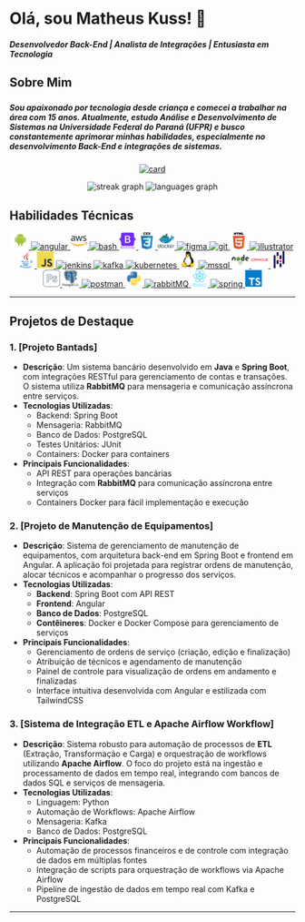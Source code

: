 <h1 align="left">Olá, sou Matheus Kuss! 👋</h1>
<h5 align="left">Desenvolvedor Back-End | Analista de Integrações | Entusiasta em Tecnologia</h5>

###
<h2 align="left">Sobre Mim</h2>

###

<h5 align="left">Sou apaixonado por tecnologia desde criança e comecei a trabalhar na área com 15 anos. Atualmente, estudo Análise e Desenvolvimento de Sistemas na Universidade Federal do Paraná (UFPR) e busco constantemente aprimorar minhas habilidades, especialmente no desenvolvimento Back-End e integrações de sistemas.</h5>

<div align="center">
  
[![card](https://github-readme-stats.vercel.app/api?username=Dev-Kuss&theme=dark&show_icons=true)](https://github.com/Dev-Kuss/github-readme-stats)

  
  <img src="https://streak-stats.demolab.com?user=Dev-Kuss&locale=en&mode=daily&theme=dark&hide_border=false&border_radius=5" height="150" alt="streak graph"  />
  <img src="https://github-readme-stats.vercel.app/api/top-langs?username=Dev-Kuss&locale=en&hide_title=false&layout=compact&card_width=320&langs_count=5&theme=dark&hide_border=false" height="150" alt="languages graph"  />
</div>

###

## Habilidades Técnicas

<p align="center"> <a href="https://developer.android.com" target="_blank" rel="noreferrer"> <img src="https://raw.githubusercontent.com/devicons/devicon/master/icons/android/android-original-wordmark.svg" alt="android" width="30" height="30"/> </a> <a href="https://angular.io" target="_blank" rel="noreferrer"> <img src="https://angular.io/assets/images/logos/angular/angular.svg" alt="angular" width="30" height="30"/> </a> <a href="https://aws.amazon.com" target="_blank" rel="noreferrer"> <img src="https://raw.githubusercontent.com/devicons/devicon/master/icons/amazonwebservices/amazonwebservices-original-wordmark.svg" alt="aws" width="30" height="30"/> </a> <a href="https://www.gnu.org/software/bash/" target="_blank" rel="noreferrer"> <img src="https://www.vectorlogo.zone/logos/gnu_bash/gnu_bash-icon.svg" alt="bash" width="30" height="30"/> </a> <a href="https://getbootstrap.com" target="_blank" rel="noreferrer"> <img src="https://raw.githubusercontent.com/devicons/devicon/master/icons/bootstrap/bootstrap-plain-wordmark.svg" alt="bootstrap" width="30" height="30"/> </a> <a href="https://www.w3schools.com/css/" target="_blank" rel="noreferrer"> <img src="https://raw.githubusercontent.com/devicons/devicon/master/icons/css3/css3-original-wordmark.svg" alt="css3" width="30" height="30"/> </a> <a href="https://www.docker.com/" target="_blank" rel="noreferrer"> <img src="https://raw.githubusercontent.com/devicons/devicon/master/icons/docker/docker-original-wordmark.svg" alt="docker" width="30" height="30"/> </a> <a href="https://www.figma.com/" target="_blank" rel="noreferrer"> <img src="https://www.vectorlogo.zone/logos/figma/figma-icon.svg" alt="figma" width="30" height="30"/> </a> <a href="https://git-scm.com/" target="_blank" rel="noreferrer"> <img src="https://www.vectorlogo.zone/logos/git-scm/git-scm-icon.svg" alt="git" width="30" height="30"/> </a> <a href="https://www.w3.org/html/" target="_blank" rel="noreferrer"> <img src="https://raw.githubusercontent.com/devicons/devicon/master/icons/html5/html5-original-wordmark.svg" alt="html5" width="30" height="30"/> </a> <a href="https://www.adobe.com/in/products/illustrator.html" target="_blank" rel="noreferrer"> <img src="https://www.vectorlogo.zone/logos/adobe_illustrator/adobe_illustrator-icon.svg" alt="illustrator" width="30" height="30"/> </a> <a href="https://www.java.com" target="_blank" rel="noreferrer"> <img src="https://raw.githubusercontent.com/devicons/devicon/master/icons/java/java-original.svg" alt="java" width="30" height="30"/> </a> <a href="https://developer.mozilla.org/en-US/docs/Web/JavaScript" target="_blank" rel="noreferrer"> <img src="https://raw.githubusercontent.com/devicons/devicon/master/icons/javascript/javascript-original.svg" alt="javascript" width="30" height="30"/> </a> <a href="https://www.jenkins.io" target="_blank" rel="noreferrer"> <img src="https://www.vectorlogo.zone/logos/jenkins/jenkins-icon.svg" alt="jenkins" width="30" height="30"/> </a> <a href="https://kafka.apache.org/" target="_blank" rel="noreferrer"> <img src="https://www.vectorlogo.zone/logos/apache_kafka/apache_kafka-icon.svg" alt="kafka" width="30" height="30"/> </a> <a href="https://kubernetes.io" target="_blank" rel="noreferrer"> <img src="https://www.vectorlogo.zone/logos/kubernetes/kubernetes-icon.svg" alt="kubernetes" width="30" height="30"/> </a> <a href="https://www.linux.org/" target="_blank" rel="noreferrer"> <img src="https://raw.githubusercontent.com/devicons/devicon/master/icons/linux/linux-original.svg" alt="linux" width="30" height="30"/> </a> <a href="https://www.microsoft.com/en-us/sql-server" target="_blank" rel="noreferrer"> <img src="https://www.svgrepo.com/show/303229/microsoft-sql-server-logo.svg" alt="mssql" width="30" height="30"/> </a> <a href="https://nodejs.org" target="_blank" rel="noreferrer"> <img src="https://raw.githubusercontent.com/devicons/devicon/master/icons/nodejs/nodejs-original-wordmark.svg" alt="nodejs" width="30" height="30"/> </a> <a href="https://www.oracle.com/" target="_blank" rel="noreferrer"> <img src="https://raw.githubusercontent.com/devicons/devicon/master/icons/oracle/oracle-original.svg" alt="oracle" width="30" height="30"/> </a> <a href="https://pandas.pydata.org/" target="_blank" rel="noreferrer"> <img src="https://raw.githubusercontent.com/devicons/devicon/2ae2a900d2f041da66e950e4d48052658d850630/icons/pandas/pandas-original.svg" alt="pandas" width="30" height="30"/> </a> <a href="https://www.photoshop.com/en" target="_blank" rel="noreferrer"> <img src="https://raw.githubusercontent.com/devicons/devicon/master/icons/photoshop/photoshop-line.svg" alt="photoshop" width="30" height="30"/> </a> <a href="https://www.postgresql.org" target="_blank" rel="noreferrer"> <img src="https://raw.githubusercontent.com/devicons/devicon/master/icons/postgresql/postgresql-original-wordmark.svg" alt="postgresql" width="30" height="30"/> </a> <a href="https://postman.com" target="_blank" rel="noreferrer"> <img src="https://www.vectorlogo.zone/logos/getpostman/getpostman-icon.svg" alt="postman" width="30" height="30"/> </a> <a href="https://www.python.org" target="_blank" rel="noreferrer"> <img src="https://raw.githubusercontent.com/devicons/devicon/master/icons/python/python-original.svg" alt="python" width="30" height="30"/> </a> <a href="https://www.rabbitmq.com" target="_blank" rel="noreferrer"> <img src="https://www.vectorlogo.zone/logos/rabbitmq/rabbitmq-icon.svg" alt="rabbitMQ" width="30" height="30"/> </a> <a href="https://reactjs.org/" target="_blank" rel="noreferrer"> <img src="https://raw.githubusercontent.com/devicons/devicon/master/icons/react/react-original-wordmark.svg" alt="react" width="30" height="30"/> </a> <a href="https://spring.io/" target="_blank" rel="noreferrer"> <img src="https://www.vectorlogo.zone/logos/springio/springio-icon.svg" alt="spring" width="30" height="30"/> </a> <a href="https://www.typescriptlang.org/" target="_blank" rel="noreferrer"> <img src="https://raw.githubusercontent.com/devicons/devicon/master/icons/typescript/typescript-original.svg" alt="typescript" width="30" height="30"/> </a> </p>

---

###

## Projetos de Destaque

### 1. [Projeto Bantads]
- **Descrição**: Um sistema bancário desenvolvido em **Java** e **Spring Boot**, com integrações RESTful para gerenciamento de contas e transações. O sistema utiliza **RabbitMQ** para mensageria e comunicação assíncrona entre serviços.
- **Tecnologias Utilizadas**:
  - Backend: Spring Boot
  - Mensageria: RabbitMQ
  - Banco de Dados: PostgreSQL
  - Testes Unitários: JUnit
  - Containers: Docker para containers
- **Principais Funcionalidades**:
  - API REST para operações bancárias
  - Integração com **RabbitMQ** para comunicação assíncrona entre serviços
  - Containers Docker para fácil implementação e execução

### 2. [Projeto de Manutenção de Equipamentos]
- **Descrição**: Sistema de gerenciamento de manutenção de equipamentos, com arquitetura back-end em Spring Boot e frontend em Angular. A aplicação foi projetada para registrar ordens de manutenção, alocar técnicos e acompanhar o progresso dos serviços.
- **Tecnologias Utilizadas**:
  - **Backend**: Spring Boot com API REST
  - **Frontend**: Angular
  - **Banco de Dados**: PostgreSQL
  - **Contêineres**: Docker e Docker Compose para gerenciamento de serviços
- **Principais Funcionalidades**:
  - Gerenciamento de ordens de serviço (criação, edição e finalização)
  - Atribuição de técnicos e agendamento de manutenção
  - Painel de controle para visualização de ordens em andamento e finalizadas
  - Interface intuitiva desenvolvida com Angular e estilizada com TailwindCSS

### 3. [Sistema de Integração ETL e Apache Airflow Workflow]
- **Descrição**: Sistema robusto para automação de processos de **ETL** (Extração, Transformação e Carga) e orquestração de workflows utilizando **Apache Airflow**. O foco do projeto está na ingestão e processamento de dados em tempo real, integrando com bancos de dados SQL e serviços de mensageria.
- **Tecnologias Utilizadas**:
  - Linguagem: Python
  - Automação de Workflows: Apache Airflow
  - Mensageria: Kafka
  - Banco de Dados: PostgreSQL
- **Principais Funcionalidades**:
  - Automação de processos financeiros e de controle com integração de dados em múltiplas fontes
  - Integração de scripts para orquestração de workflows via Apache Airflow
  - Pipeline de ingestão de dados em tempo real com Kafka e PostgreSQL

---
###

